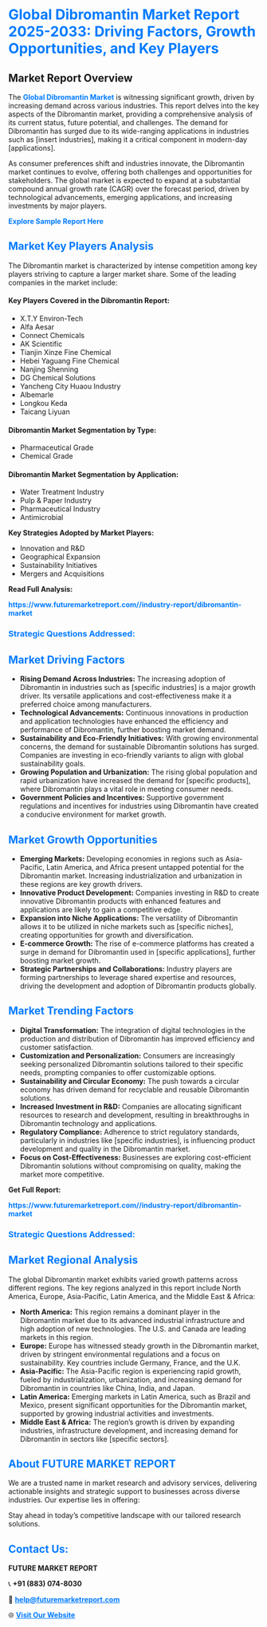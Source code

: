 <h1 style="color: #007BFF;">Global Dibromantin Market Report 2025-2033: Driving Factors, Growth Opportunities, and Key Players</h1>

<section id="overview">
<h2>Market Report Overview</h2>
<p>The <a href="https://www.futuremarketreport.com//industry-report/dibromantin-market" style="color: #007BFF; text-decoration: none;"><strong>Global Dibromantin Market</strong></a> is witnessing significant growth, driven by increasing demand across various industries. This report delves into the key aspects of the Dibromantin market, providing a comprehensive analysis of its current status, future potential, and challenges. The demand for Dibromantin has surged due to its wide-ranging applications in industries such as [insert industries], making it a critical component in modern-day [applications].</p>
<p>As consumer preferences shift and industries innovate, the Dibromantin market continues to evolve, offering both challenges and opportunities for stakeholders. The global market is expected to expand at a substantial compound annual growth rate (CAGR) over the forecast period, driven by technological advancements, emerging applications, and increasing investments by major players.</p>
</section>

<section id="overview">
<p><a href="https://www.futuremarketreport.com//request-sample/reportId=58497" style="color: #007BFF; text-decoration: none;"><strong>Explore Sample Report Here</strong></a></p>
</section>

<section id="key-players">
<h2 style="color: #007BFF;">Market Key Players Analysis</h2>
<p>The Dibromantin market is characterized by intense competition among key players striving to capture a larger market share. Some of the leading companies in the market include:</p>
<h4>Key Players Covered in the Dibromantin Report:</h4>
<ul><li>X.T.Y Environ-Tech</li><li>Alfa Aesar</li><li>Connect Chemicals</li><li>AK Scientific</li><li>Tianjin Xinze Fine Chemical</li><li>Hebei Yaguang Fine Chemical</li><li>Nanjing Shenning</li><li>DG Chemical Solutions</li><li>Yancheng City Huaou Industry</li><li>Albemarle</li><li>Longkou Keda</li><li>Taicang Liyuan</li></ul>
<h4>Dibromantin Market Segmentation by Type:</h4>
<ul><li>Pharmaceutical Grade</li><li>Chemical Grade</li></ul>

<h4>Dibromantin Market Segmentation by Application:</h4>
<ul><li>Water Treatment Industry</li><li>Pulp &amp; Paper Industry</li><li>Pharmaceutical Industry</li><li>Antimicrobial</li></ul>
<p><strong>Key Strategies Adopted by Market Players:</strong></p>
<ul>
<li>Innovation and R&D</li>
<li>Geographical Expansion</li>
<li>Sustainability Initiatives</li>
<li>Mergers and Acquisitions</li>
</ul>
</section>

<section>
<p><strong>Read Full Analysis: </strong></p><a href="https://www.futuremarketreport.com//industry-report/dibromantin-market" style="color: #007BFF; text-decoration: none;"><strong>https://www.futuremarketreport.com//industry-report/dibromantin-market</strong></a>
<h3 style="color: #007BFF;">Strategic Questions Addressed:</h3>
</section>

<section id="driving-factors">
<h2 style="color: #007BFF;">Market Driving Factors</h2>
<ul>
<li><strong>Rising Demand Across Industries:</strong> The increasing adoption of Dibromantin in industries such as [specific industries] is a major growth driver. Its versatile applications and cost-effectiveness make it a preferred choice among manufacturers.</li>
<li><strong>Technological Advancements:</strong> Continuous innovations in production and application technologies have enhanced the efficiency and performance of Dibromantin, further boosting market demand.</li>
<li><strong>Sustainability and Eco-Friendly Initiatives:</strong> With growing environmental concerns, the demand for sustainable Dibromantin solutions has surged. Companies are investing in eco-friendly variants to align with global sustainability goals.</li>
<li><strong>Growing Population and Urbanization:</strong> The rising global population and rapid urbanization have increased the demand for [specific products], where Dibromantin plays a vital role in meeting consumer needs.</li>
<li><strong>Government Policies and Incentives:</strong> Supportive government regulations and incentives for industries using Dibromantin have created a conducive environment for market growth.</li>
</ul>
</section>

<section id="growth-opportunities">
<h2 style="color: #007BFF;">Market Growth Opportunities</h2>
<ul>
<li><strong>Emerging Markets:</strong> Developing economies in regions such as Asia-Pacific, Latin America, and Africa present untapped potential for the Dibromantin market. Increasing industrialization and urbanization in these regions are key growth drivers.</li>
<li><strong>Innovative Product Development:</strong> Companies investing in R&D to create innovative Dibromantin products with enhanced features and applications are likely to gain a competitive edge.</li>
<li><strong>Expansion into Niche Applications:</strong> The versatility of Dibromantin allows it to be utilized in niche markets such as [specific niches], creating opportunities for growth and diversification.</li>
<li><strong>E-commerce Growth:</strong> The rise of e-commerce platforms has created a surge in demand for Dibromantin used in [specific applications], further boosting market growth.</li>
<li><strong>Strategic Partnerships and Collaborations:</strong> Industry players are forming partnerships to leverage shared expertise and resources, driving the development and adoption of Dibromantin products globally.</li>
</ul>
</section>

<section id="trending-factors">
<h2 style="color: #007BFF;">Market Trending Factors</h2>
<ul>
<li><strong>Digital Transformation:</strong> The integration of digital technologies in the production and distribution of Dibromantin has improved efficiency and customer satisfaction.</li>
<li><strong>Customization and Personalization:</strong> Consumers are increasingly seeking personalized Dibromantin solutions tailored to their specific needs, prompting companies to offer customizable options.</li>
<li><strong>Sustainability and Circular Economy:</strong> The push towards a circular economy has driven demand for recyclable and reusable Dibromantin solutions.</li>
<li><strong>Increased Investment in R&D:</strong> Companies are allocating significant resources to research and development, resulting in breakthroughs in Dibromantin technology and applications.</li>
<li><strong>Regulatory Compliance:</strong> Adherence to strict regulatory standards, particularly in industries like [specific industries], is influencing product development and quality in the Dibromantin market.</li>
<li><strong>Focus on Cost-Effectiveness:</strong> Businesses are exploring cost-efficient Dibromantin solutions without compromising on quality, making the market more competitive.</li>
</ul>
</section>

<section>
<p><strong>Get Full Report: </strong></p><a href="https://www.futuremarketreport.com//industry-report/dibromantin-market" style="color: #007BFF; text-decoration: none;"><strong>https://www.futuremarketreport.com//industry-report/dibromantin-market</strong></a>
<h3 style="color: #007BFF;">Strategic Questions Addressed:</h3>
</section>


<section id="regional-analysis">
<h2 style="color: #007BFF;">Market Regional Analysis</h2>
<p>The global Dibromantin market exhibits varied growth patterns across different regions. The key regions analyzed in this report include North America, Europe, Asia-Pacific, Latin America, and the Middle East & Africa:</p>
<ul>
<li><strong>North America:</strong> This region remains a dominant player in the Dibromantin market due to its advanced industrial infrastructure and high adoption of new technologies. The U.S. and Canada are leading markets in this region.</li>
<li><strong>Europe:</strong> Europe has witnessed steady growth in the Dibromantin market, driven by stringent environmental regulations and a focus on sustainability. Key countries include Germany, France, and the U.K.</li>
<li><strong>Asia-Pacific:</strong> The Asia-Pacific region is experiencing rapid growth, fueled by industrialization, urbanization, and increasing demand for Dibromantin in countries like China, India, and Japan.</li>
<li><strong>Latin America:</strong> Emerging markets in Latin America, such as Brazil and Mexico, present significant opportunities for the Dibromantin market, supported by growing industrial activities and investments.</li>
<li><strong>Middle East & Africa:</strong> The region’s growth is driven by expanding industries, infrastructure development, and increasing demand for Dibromantin in sectors like [specific sectors].</li>
</ul>
</section>

<footer>
<h2 style="color: #007BFF;">About FUTURE MARKET REPORT</h2>
<p>We are a trusted name in market research and advisory services, delivering actionable insights and strategic support to businesses across diverse industries. Our expertise lies in offering:</p>

<p>Stay ahead in today’s competitive landscape with our tailored research solutions.</p>

<h2 style="color: #007BFF;">Contact Us:</h2>
<p><strong>FUTURE MARKET REPORT</strong></p>
<p>📞 <strong>+91 (883) 074-8030</strong></p>
<p>📧 <strong><a href="mailto:help@futuremarketreport.com" style="color: #007BFF;">help@futuremarketreport.com</a></strong></p>
<p>🌐 <strong><a href="https://www.futuremarketreport.com/" style="color: #007BFF;">Visit Our Website</a></strong></p>
</footer>